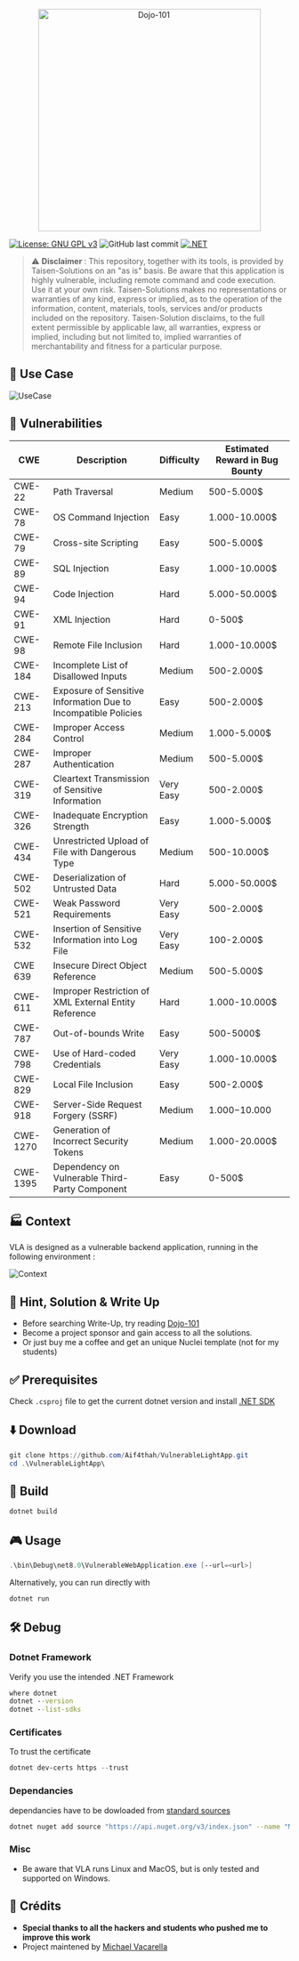 <p align="center">
    <img src="./Logo-VLA.jpg" alt="Dojo-101" style="width: 400px;" />
</p>

[![License: GNU GPL v3](https://img.shields.io/badge/License-GPLv3-blue.svg)](https://www.gnu.org/licenses/gpl-3.0)
![GitHub last commit](https://img.shields.io/github/last-commit/Aif4thah/VulnerableLightApp)
[![.NET](https://github.com/Aif4thah/VulnerableLightApp/actions/workflows/dotnet.yml/badge.svg)](https://github.com/Aif4thah/VulnerableLightApp/actions/workflows/dotnet.yml)


> ⚠️ **Disclaimer** : This repository, together with its tools, is provided by Taisen-Solutions on an "as is" basis. Be aware that this application is highly vulnerable, including remote command and code execution. Use it at your own risk. Taisen-Solutions makes no representations or warranties of any kind, express or implied, as to the operation of the information, content, materials, tools, services and/or products included on the repository. Taisen-Solution disclaims, to the full extent permissible by applicable law, all warranties, express or implied, including but not limited to, implied warranties of merchantability and fitness for a particular purpose.


## 🎱 Use Case

![UseCase](./VLAusecase.drawio.png)


## 🐞 Vulnerabilities

| CWE | Description | Difficulty | Estimated Reward in Bug Bounty |
|----|---|----|---|
| CWE-22 | Path Traversal | Medium | 500-5.000$ |
| CWE-78 | OS Command Injection | Easy | 1.000-10.000$ |
| CWE-79 | Cross-site Scripting | Easy  | 500-5.000$ |
| CWE-89 | SQL Injection | Easy | 1.000-10.000$ |
| CWE-94 | Code Injection| Hard | 5.000-50.000$ |
| CWE-91 | XML Injection | Hard | 0-500$ |
| CWE-98 | Remote File Inclusion | Hard | 1.000-10.000$ |
| CWE-184 | Incomplete List of Disallowed Inputs | Medium | 500-2.000$ |
| CWE-213 | Exposure of Sensitive Information Due to Incompatible Policies | Easy | 500-2.000$ |
| CWE-284 | Improper Access Control | Medium | 1.000-5.000$ |
| CWE-287 | Improper Authentication | Medium | 500-5.000$ |
| CWE-319 | Cleartext Transmission of Sensitive Information | Very Easy | 500-2.000$ |
| CWE-326 | Inadequate Encryption Strength | Easy  | 1.000-5.000$ |
| CWE-434 | Unrestricted Upload of File with Dangerous Type | Medium | 500-10.000$ |
| CWE-502 | Deserialization of Untrusted Data | Hard  | 5.000-50.000$ |
| CWE-521 | Weak Password Requirements | Very Easy | 500-2.000$ |
| CWE-532 | Insertion of Sensitive Information into Log File | Very Easy  |100-2.000$ |
| CWE 639 | Insecure Direct Object Reference | Medium | 500-5.000$ |
| CWE-611 | Improper Restriction of XML External Entity Reference | Hard | 1.000-10.000$ |
| CWE-787 | Out-of-bounds Write | Easy | 500-5000$ |
| CWE-798 | Use of Hard-coded Credentials | Very Easy | 1.000-10.000$ |
| CWE-829 | Local File Inclusion | Easy | 500-2.000$|
| CWE-918 | Server-Side Request Forgery (SSRF) | Medium | 1.000$-10.000$|
| CWE-1270 | Generation of Incorrect Security Tokens | Medium | 1.000-20.000$ |
| CWE-1395 | Dependency on Vulnerable Third-Party Component | Easy | 0-500$ |


## 🏭 Context

VLA is designed as a vulnerable backend application, running in the following environment : 

![Context](./Context.png)


## 🔑 Hint, Solution & Write Up

* Before searching Write-Up, try reading [Dojo-101](https://github.com/Aif4thah/Dojo-101)
* Become a project sponsor and gain access to all the solutions.
* Or just buy me a coffee and get an unique Nuclei template (not for my students)


## ✅ Prerequisites

Check `.csproj` file to get the current dotnet version and install [.NET SDK](https://dotnet.microsoft.com/en-us/download)


## ⬇️ Download

```PowerShell
git clone https://github.com/Aif4thah/VulnerableLightApp.git
cd .\VulnerableLightApp\
```


## 🔧 Build

```PowerShell
dotnet build
```


## 🎮 Usage

```PowerShell
.\bin\Debug\net8.0\VulnerableWebApplication.exe [--url=<url>]
```

Alternatively, you can run directly with

```PowerShell
dotnet run
```


## 🛠️ Debug 

### Dotnet Framework

Verify you use the intended .NET Framework

```cmd
where dotnet
dotnet --version
dotnet --list-sdks
```

### Certificates

To trust the certificate

```PowerShell
dotnet dev-certs https --trust
```


### Dependancies

dependancies have to be dowloaded from [standard sources](https://go.microsoft.com/fwlink/?linkid=848054)

```sh
dotnet nuget add source "https://api.nuget.org/v3/index.json" --name "Microsoft"
```

### Misc

* Be aware that VLA runs Linux and MacOS, but is only tested and supported on Windows.

## 💜 Crédits

* **Special thanks to all the hackers and students who pushed me to improve this work**
* Project maintened by [Michael Vacarella](https://github.com/Aif4thah)
